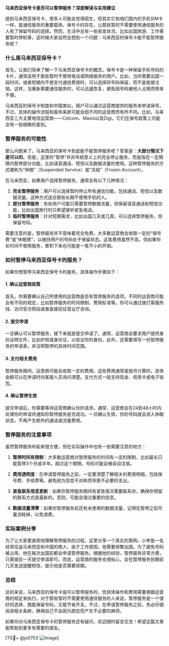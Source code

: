 **马来西亚保号卡是否可以暂停服务？深度解读与实用建议**

提到马来西亚保号卡，很多人可能会觉得陌生，但其实它和咱们国内的手机SIM卡一样，是通信服务的重要载体。保号卡的存在，让那些暂时不需要使用通信服务的人有了保留号码的选择。然而，生活中总有一些突发状况，比如出国旅游、工作需要暂时停机等，这时候大家自然会想到一个问题：马来西亚的保号卡能不能暂停服务呢？

### 什么是马来西亚保号卡？
首先，让我们简单了解一下马来西亚保号卡的概念。保号卡是一种保留手机号码的卡片，通常适用于那些暂时不使用电话或网络服务的用户。比如，当你需要出国一段时间，或者短期内不想支付通信费用时，可以选择将号码保留，而不是直接注销。这样，当重新需要通信服务时，可以迅速恢复，避免因号码被他人占用而带来不便。

马来西亚的保号卡制度和中国类似，用户可以通过运营商提供的服务来申请保号。不过，具体的操作流程和服务条款可能会因不同的运营商而有所不同。比如，马来西亚三大主要电信运营商——Celcom、Maxis以及Digi，它们在保号政策上可能会有一些细微的差别。

### 暂停服务的可能性
那么问题来了，马来西亚的保号卡到底能不能暂停服务呢？答案是：**大部分情况下是可以的**。但是，这里的“暂停”并非传统意义上的完全停止服务，而是指在一定期限内暂停部分功能，比如语音通话、短信以及数据流量的使用。这种暂停服务的方式被称为“休眠”（Suspended Service）或“冻结”（Frozen Account）。

在马来西亚，如果用户选择暂停服务，通常会有以下几种情况：

1. **完全暂停服务**：用户可以选择暂时停止所有通信功能，包括通话、短信以及数据流量。这种方式适合那些长期不使用手机的人。
2. **部分暂停服务**：有些用户可能只需要暂停数据流量，但保留语音通话和短信功能，比如出国旅行时只希望接听紧急电话。
3. **临时暂停服务**：针对短期需求，比如出国几天或几周，可以选择暂停服务，但保留号码。

需要注意的是，暂停服务并不意味着完全免费。大多数运营商会收取一定的“保号费”或“休眠费”，以维持用户的号码处于保留状态。这笔费用虽然不高，但如果你长时间不使用服务，累积下来也可能是一笔不小的开销。

### 如何暂停马来西亚保号卡的服务？
如果你想暂停马来西亚保号卡的服务，具体操作步骤如下：

#### 1. 确认运营商政策
首先，你需要确认自己所使用的运营商是否有暂停服务的选项。不同的运营商可能会有不同的规定，比如暂停服务的时间限制、费用标准等。你可以通过拨打客服热线、访问官方网站或者直接前往营业厅咨询。

#### 2. 提交申请
一旦确认可以暂停服务，接下来就是提交申请了。通常，运营商会要求用户提供身份证明文件，比如护照或身份证，以验证你的身份。此外，还需要填写一份暂停服务的申请表，并注明暂停的具体时间范围。

#### 3. 支付相关费用
暂停服务期间，运营商可能会收取一定的费用。这些费用通常是按月计算的，具体金额可以在申请时向客服人员询问清楚。支付方式一般支持现金、信用卡或电子钱包。

#### 4. 确认暂停生效
提交申请后，你需要等待运营商确认你的请求。通常，运营商会在24到48小时内处理你的申请并通知你暂停服务是否成功。一旦确认生效，你的号码就会进入休眠状态，不再产生额外的通话或流量费用。

### 暂停服务的注意事项
虽然暂停服务听起来很方便，但在实际操作中也有一些需要注意的地方：

1. **暂停时间有限制**：大多数运营商对暂停服务的时间有一定的限制，比如最长只能暂停3个月或半年。超过这个期限，号码可能会被自动注销。
   
2. **费用透明度**：在申请暂停服务之前，一定要清楚了解相关的费用明细，包括保号费、手续费等。避免因为信息不对称而导致不必要的支出。

3. **紧急联系信息更新**：如果你暂停服务期间有紧急情况需要联系你，确保你预留的联系方式是最新的。否则，可能会错过重要的信息。

4. **数据流量清零**：如果你暂停服务前还有未使用的数据流量，记得在暂停之前尽量消耗掉，以免浪费。

### 实际案例分享
为了让大家更直观地理解暂停服务的过程，这里分享一个真实的案例。小李是一名经常往返马来西亚和中国的商人，由于工作原因，他需要频繁出国。为了避免号码被占用，他在每次出国前都会申请暂停服务。根据他的经验，暂停服务非常方便，只需提前一天提交申请即可。而且，运营商的服务也很贴心，会在暂停服务到期前几天发送提醒短信，提示他是否需要续期。

### 总结
总的来说，马来西亚的保号卡是可以暂停服务的，但具体操作和费用需要根据运营商的规定来执行。对于那些暂时不需要使用通信服务的人来说，暂停服务是一个很好的选择，既能保留号码，又能节省开支。不过，在申请暂停服务之前，务必仔细阅读相关条款，确保自己不会因为疏忽而产生不必要的麻烦。

如果你对马来西亚保号卡的暂停服务还有疑问，欢迎随时留言交流！希望这篇文章能帮助到更多有需要的朋友。

[TG💪+ @jx0703 ![Image](https://github.com/user-attachments/assets/dbca1d08-cadb-493c-b0ec-ad6f7a83f270)]